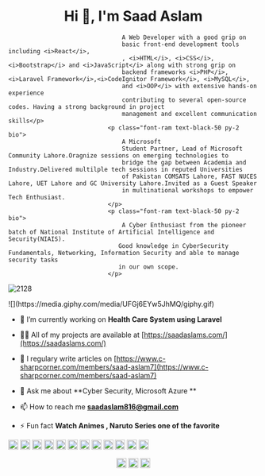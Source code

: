 <h1 align="center">Hi 👋, I'm Saad Aslam</h1>
 <p class="font-ram text-black-50 py-2 bio">
                                    
                                    A Web Developer with a good grip on 
                                    basic front-end development tools including <i>React</i>, 
                                    , <i>HTML</i>, <i>CSS</i>,<i>Bootstrap</i> and <i>JavaScript</i> along with strong grip on 
                                    backend frameworks <i>PHP</i>,<i>Laravel Framework</i>,<i>CodeIgnitor Framework</i>, <i>MySQL</i>, 
                                    and <i>OOP</i> with extensive hands-on experience 
                                    contributing to several open-source codes. Having a strong background in project 
                                    management and excellent communication skills</p>
                                <p class="font-ram text-black-50 py-2 bio">
                                    A Microsoft 
                                    Student Partner, Lead of Microsoft Community Lahore.Oragnize sessions on emerging technologies to
                                    bridge the gap between Academia and Industry.Delivered multilple tech sessions in reputed Universities 
                                    of Pakistan COMSATS Lahore, FAST NUCES Lahore, UET Lahore and GC University Lahore.Invited as a Guest Speaker
                                    in multinational workshops to empower Tech Enthusiast.
                                </p>
                                <p class="font-ram text-black-50 py-2 bio">
                                    A Cyber Enthusiast from the pioneer batch of National Institute of Artificial Intelligence and Security(NIAIS).
                                   Good knowledge in CyberSecurity Fundamentals, Networking, Information Security and able to manage security tasks
                                   in our own scope.
                                </p>
 
 
<p align="left"> <img src="https://komarev.com/ghpvc/?username=2128" alt="2128" /> </p>
![](https://media.giphy.com/media/UFGj6EYw5JhMQ/giphy.gif)   

- 🔭 I’m currently working on **Health Care System using Laravel**

- 👨‍💻 All of my projects are available at [https://saadaslams.com/](https://saadaslams.com/)

- 📝 I regulary write articles on [https://www.c-sharpcorner.com/members/saad-aslam7](https://www.c-sharpcorner.com/members/saad-aslam7)

- 💬 Ask me about **Cyber Security, Microsoft Azure **

- 📫 How to reach me **saadaslam816@gmail.com**

- ⚡ Fun fact **Watch Animes , Naruto Series one of the favorite**

<p align="left"><img src="https://konpa.github.io/devicon/devicon.git/icons/vuejs/vuejs-original-wordmark.svg" alt="vuejs" width="20" height="20"/> <img src="https://konpa.github.io/devicon/devicon.git/icons/react/react-original-wordmark.svg" alt="react" width="20" height="20"/> <img src="https://konpa.github.io/devicon/devicon.git/icons/c/c-original.svg" alt="c" width="20" height="20"/> <img src="https://konpa.github.io/devicon/devicon.git/icons/cplusplus/cplusplus-original.svg" alt="cplusplus" width="20" height="20"/> <img src="https://konpa.github.io/devicon/devicon.git/icons/css3/css3-original-wordmark.svg" alt="css3" width="20" height="20"/> <img src="https://konpa.github.io/devicon/devicon.git/icons/java/java-original-wordmark.svg" alt="java" width="20" height="20"/> <img src="https://konpa.github.io/devicon/devicon.git/icons/javascript/javascript-original.svg" alt="javascript" width="20" height="20"/> <img src="https://konpa.github.io/devicon/devicon.git/icons/laravel/laravel-plain-wordmark.svg" alt="laravel" width="20" height="20"/> <img src="https://konpa.github.io/devicon/devicon.git/icons/mysql/mysql-original-wordmark.svg" alt="mysql" width="20" height="20"/> <img src="https://konpa.github.io/devicon/devicon.git/icons/php/php-original.svg" alt="php" width="20" height="20"/> <img src="https://konpa.github.io/devicon/devicon.git/icons/python/python-original-wordmark.svg" alt="python" width="20" height="20"/> <img src="https://konpa.github.io/devicon/devicon.git/icons/oracle/oracle-original.svg" alt="oracle" width="20" height="20"/></p><p align="center">
<a href="https://linkedin.com/in/saad-aslam-a83889152" target="blank"><img align="center" src="https://cdn.jsdelivr.net/npm/simple-icons@3.0.1/icons/linkedin.svg" alt="saad-aslam-a83889152" height="20" width="20" /></a>
<a href="https://fb.com/saad.aslam.7355" target="blank"><img align="center" src="https://cdn.jsdelivr.net/npm/simple-icons@3.0.1/icons/facebook.svg" alt="saad.aslam.7355" height="20" width="20" /></a>
<a href="https://instagram.com/saad.aslam43" target="blank"><img align="center" src="https://cdn.jsdelivr.net/npm/simple-icons@3.0.1/icons/instagram.svg" alt="saad.aslam43" height="20" width="20" /></a>
</p>

